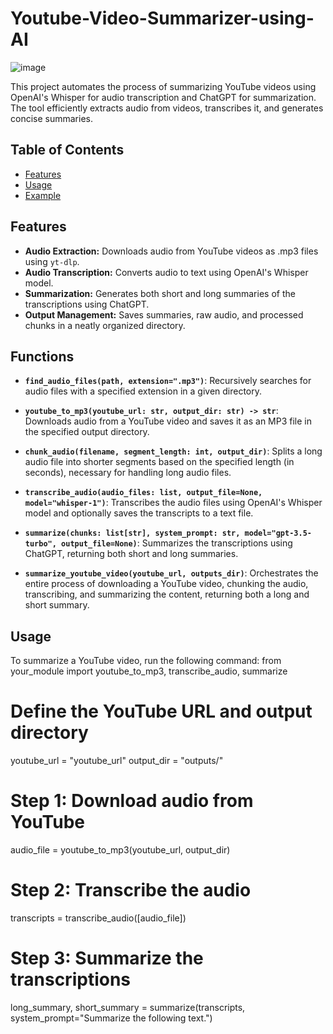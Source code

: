 # Youtube-Video-Summarizer-using-AI
![image](https://github.com/user-attachments/assets/bf220e7a-f293-4663-9310-f74390db0c73)

This project automates the process of summarizing YouTube videos using OpenAI's Whisper for audio transcription and ChatGPT for summarization. The tool efficiently extracts audio from videos, transcribes it, and generates concise summaries.

## Table of Contents
- [Features](#features)
- [Usage](#usage)
- [Example](#example)

## Features
- **Audio Extraction:** Downloads audio from YouTube videos as .mp3 files using `yt-dlp`.
- **Audio Transcription:** Converts audio to text using OpenAI's Whisper model.
- **Summarization:** Generates both short and long summaries of the transcriptions using ChatGPT.
- **Output Management:** Saves summaries, raw audio, and processed chunks in a neatly organized directory.

## Functions

- **`find_audio_files(path, extension=".mp3")`**: Recursively searches for audio files with a specified extension in a given directory.

- **`youtube_to_mp3(youtube_url: str, output_dir: str) -> str`**: Downloads audio from a YouTube video and saves it as an MP3 file in the specified output directory.

- **`chunk_audio(filename, segment_length: int, output_dir)`**: Splits a long audio file into shorter segments based on the specified length (in seconds), necessary for handling long audio files.

- **`transcribe_audio(audio_files: list, output_file=None, model="whisper-1")`**: Transcribes the audio files using OpenAI's Whisper model and optionally saves the transcripts to a text file.

- **`summarize(chunks: list[str], system_prompt: str, model="gpt-3.5-turbo", output_file=None)`**: Summarizes the transcriptions using ChatGPT, returning both short and long summaries.

- **`summarize_youtube_video(youtube_url, outputs_dir)`**: Orchestrates the entire process of downloading a YouTube video, chunking the audio, transcribing, and summarizing the content, returning both a long and short summary.


## Usage
To summarize a YouTube video, run the following command:
from your_module import youtube_to_mp3, transcribe_audio, summarize

# Define the YouTube URL and output directory
youtube_url = "youtube_url"
output_dir = "outputs/"

# Step 1: Download audio from YouTube
audio_file = youtube_to_mp3(youtube_url, output_dir)

# Step 2: Transcribe the audio
transcripts = transcribe_audio([audio_file])

# Step 3: Summarize the transcriptions
long_summary, short_summary = summarize(transcripts, system_prompt="Summarize the following text.")
